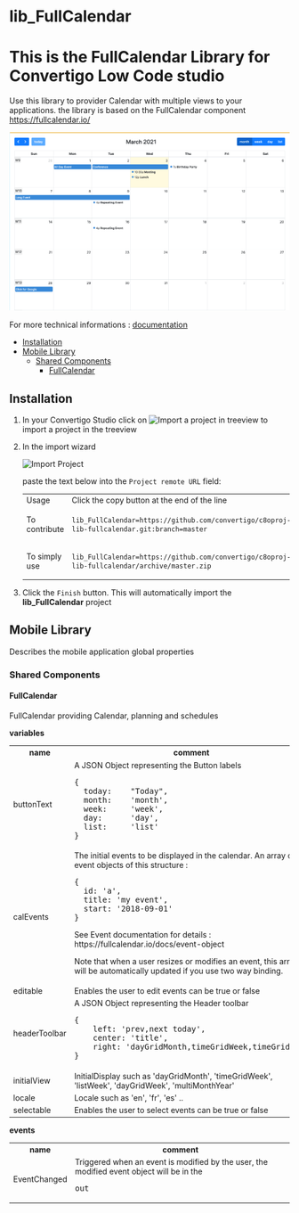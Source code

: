 


# lib_FullCalendar

# This is the FullCalendar Library for Convertigo Low Code studio
Use this library to provider Calendar with multiple views to your applications. the library is based on the FullCalendar component https://fullcalendar.io/

![Convertigo FullCalendar](./docImg/FullCalendar.png)



For more technical informations : [documentation](./project.md)

- [Installation](#installation)
- [Mobile Library](#mobile-library)
    - [Shared Components](#shared-components)
        - [FullCalendar](#fullcalendar)


## Installation

1. In your Convertigo Studio click on ![](https://github.com/convertigo/convertigo/blob/develop/eclipse-plugin-studio/icons/studio/project_import.gif?raw=true "Import a project in treeview") to import a project in the treeview
2. In the import wizard

   ![](https://github.com/convertigo/convertigo/blob/develop/eclipse-plugin-studio/tomcat/webapps/convertigo/templates/ftl/project_import_wzd.png?raw=true "Import Project")
   
   paste the text below into the `Project remote URL` field:
   <table>
     <tr><td>Usage</td><td>Click the copy button at the end of the line</td></tr>
     <tr><td>To contribute</td><td>

     ```
     lib_FullCalendar=https://github.com/convertigo/c8oproj-lib-fullcalendar.git:branch=master
     ```
     </td></tr>
     <tr><td>To simply use</td><td>

     ```
     lib_FullCalendar=https://github.com/convertigo/c8oproj-lib-fullcalendar/archive/master.zip
     ```
     </td></tr>
    </table>
3. Click the `Finish` button. This will automatically import the __lib_FullCalendar__ project


## Mobile Library

Describes the mobile application global properties

### Shared Components

#### FullCalendar

FullCalendar providing Calendar, planning and schedules

**variables**

<table>
<tr>
<th>name</th><th>comment</th>
</tr>
<tr>
<td>buttonText</td><td>A JSON Object representing the Button labels 
<pre>
{
  today:    "Today",
  month:    'month',
  week:     'week',
  day:      'day',
  list:     'list'
}
</pre>

</td>
</tr>
<tr>
<td>calEvents</td><td>The initial events to be displayed in the calendar. An array of event objects of this structure :
<pre>
{
  id: 'a',
  title: 'my event',
  start: '2018-09-01'
}
</pre>
See Event documentation for details : https://fullcalendar.io/docs/event-object

Note that when a user resizes or modifies an event, this array will be automatically updated if you use two way binding.

</td>
</tr>
<tr>
<td>editable</td><td>Enables the user to edit events can be true or false</td>
</tr>
<tr>
<td>headerToolbar</td><td>A JSON Object representing the Header toolbar 
<pre>
{
    left: 'prev,next today',
    center: 'title',
    right: 'dayGridMonth,timeGridWeek,timeGridDay'
}
</pre>

</td>
</tr>
<tr>
<td>initialView</td><td>InitialDisplay such as 'dayGridMonth', 'timeGridWeek', 'listWeek', 'dayGridWeek', 'multiMonthYear'
</td>
</tr>
<tr>
<td>locale</td><td>Locale such as 'en', 'fr', 'es' ..</td>
</tr>
<tr>
<td>selectable</td><td>Enables the user to select events can be true or false</td>
</tr>
</table>

**events**

<table>
<tr>
<th>name</th><th>comment</th>
</tr>
<tr>
<td>EventChanged</td><td>Triggered when an event is modified by the user, the modified event object will be in the <pre>out</out>
</td>
</tr>
</table>



